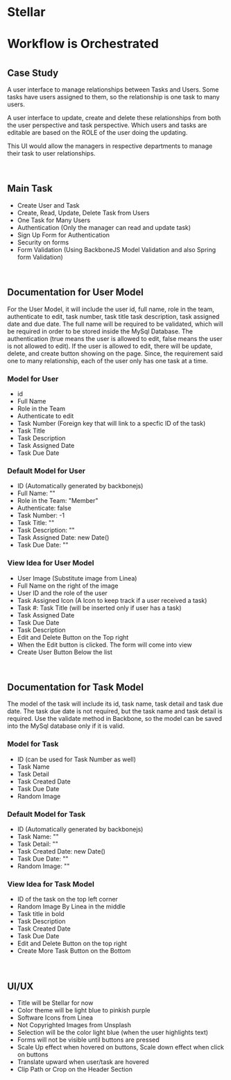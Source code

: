 <h1>Stellar <span><h4>Workflow is Orchestrated</h4></span></h1>

<h2>Case Study</h2>
<p>
    A user interface to manage relationships between Tasks and Users. 
    Some tasks have users assigned to them, so the relationship is one task to many users. 
</p>
    
<p>
    A user interface to update, create and delete these relationships from both the user perspective and task perspective. 
    Which users and tasks are editable are based on the ROLE of the user doing the updating. 
</p>
<p>
    This UI would allow the managers in respective departments to manage their task to user relationships.
</p>    
<br>
<h2>Main Task</h2>
    <p> 
        <ul>
            <li>Create User and Task</li>
            <li>Create, Read, Update, Delete Task from Users</li>
            <li>One Task for Many Users</li>
            <li>Authentication (Only the manager can read and update task)</li>
            <li>Sign Up Form for Authentication</li>
            <li>Security on forms</li>
            <li>Form Validation (Using BackboneJS Model Validation and also Spring form Validation)</li>
        </ul>
    </p>

<br>

<h2>Documentation for User Model</h2>
<p>
    For the User Model, it will include the user id, full name, role in the team, authenticate to edit, task number, task title
    task description, task assigned date and due date. 
    The full name will be required to be validated, which will be required in order to be stored inside the MySql Database. 
    The authentication (true means the user is allowed to edit, false means the user is not allowed to edit). 
    If the user is allowed to edit, there will be update, delete, and create button showing on the page. Since, 
    the requirement said one to many relationship, each of the user only has one task at a time.
</p>

<h3>Model for User</h3>
<p> 
    <ul>
        <li>id</li>
        <li>Full Name</li>
        <li>Role in the Team</li>
        <li>Authenticate to edit</li>
        <li>Task Number (Foreign key that will link to a specfic ID of the task)</li>
        <li>Task Title</li>
        <li>Task Description</li>
        <li>Task Assigned Date</li>
        <li>Task Due Date</li>
    </ul>
</p>

<h3>Default Model for User</h3>
<p> 
    <ul>
        <li>ID (Automatically generated by backbonejs)</li>
        <li>Full Name: ""</li>
        <li>Role in the Team: "Member"</li>
        <li>Authenticate: false</li>
        <li>Task Number: -1</li>
        <li>Task Title: ""</li>
        <li>Task Description: ""</li>
        <li>Task Assigned Date: new Date()</li>
        <li>Task Due Date: ""</li>
    </ul>
</p>

<h3>View Idea for User Model</h3>
<p> 
    <ul>
        <li>User Image (Substitute image from Linea)</li>
        <li>Full Name on the right of the image</li>
        <li>User ID and the role of the user</li>
        <li>Task Assigned Icon (A Icon to keep track if a user received a task)</li>
        <li>Task #: Task Title (will be inserted only if user has a task)</li>
        <li>Task Assigned Date</li>
        <li>Task Due Date</li>
        <li>Task Description</li>
        <li>Edit and Delete Button on the Top right</li>
        <li>When the Edit button is clicked. The form will come into view</li>
        <li>Create User Button Below the list</li>
    </ul>
</p>


<br>
<h2>Documentation for Task Model</h2>
<p>
    The model of the task will include its id, task name, task detail and task due date.
    The task due date is not required, but the task name and task detail is required. Use the validate method in Backbone, 
    so the model can be saved into the MySql database only if it is valid.
</p>

<h3>Model for Task</h3>
<p> 
    <ul>
        <li>ID (can be used for Task Number as well)</li>
        <li>Task Name</li>
        <li>Task Detail</li>
        <li>Task Created Date</li>
        <li>Task Due Date</li>
        <li>Random Image</li>
    </ul>
</p>

<h3>Default Model for Task</h3>
<p> 
    <ul>
        <li>ID (Automatically generated by backbonejs)</li>
        <li>Task Name: ""</li>
        <li>Task Detail: ""</li>
        <li>Task Created Date: new Date()</li>
        <li>Task Due Date: ""</li>
        <li>Random Image: ""</li>
    </ul>
</p>

<h3>View Idea for Task Model</h3>
<p> 
    <ul>
        <li>ID of the task on the top left corner</li>
        <li>Random Image By Linea in the middle</li>
        <li>Task title in bold</li>
        <li>Task Description</li>
        <li>Task Created Date</li>
        <li>Task Due Date</li>
        <li>Edit and Delete Button on the top right</li>
        <li>Create More Task Button on the Bottom</li>
    </ul>
</p>

<br>

<h2>UI/UX</h2>
<p> 
    <ul>
        <li>Title will be Stellar for now</li>
        <li>Color theme will be light blue to pinkish purple</li>
        <li>Software Icons from Linea</li>
        <li>Not Copyrighted Images from Unsplash</li>
        <li>Selection will be the color light blue (when the user highlights text)</li>
        <li>Forms will not be visible until buttons are pressed</li>
        <li>Scale Up effect when hovered on buttons, Scale down effect when click on buttons </li>
        <li>Translate upward when user/task are hovered</li>
        <li>Clip Path or Crop on the Header Section</li>
    </ul>
</p>
